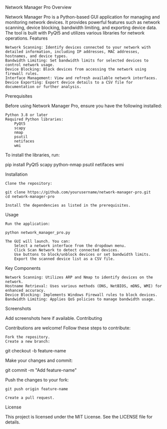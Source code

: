 Network Manager Pro
Overview

Network Manager Pro is a Python-based GUI application for managing and monitoring network devices. It provides powerful features such as network scanning, device blocking, bandwidth limiting, and exporting device data. The tool is built with PyQt5 and utilizes various libraries for network operations.
Features

    Network Scanning: Identify devices connected to your network with detailed information, including IP addresses, MAC addresses, hostnames, and device types.
    Bandwidth Limiting: Set bandwidth limits for selected devices to control network usage.
    Device Blocking: Block devices from accessing the network using firewall rules.
    Interface Management: View and refresh available network interfaces.
    Device Exporting: Export device details to a CSV file for documentation or further analysis.

Prerequisites

Before using Network Manager Pro, ensure you have the following installed:

    Python 3.8 or later
    Required Python libraries:
        PyQt5
        scapy
        nmap
        psutil
        netifaces
        wmi

To install the libraries, run:

pip install PyQt5 scapy python-nmap psutil netifaces wmi

Installation

    Clone the repository:

    git clone https://github.com/yourusername/network-manager-pro.git
    cd network-manager-pro

    Install the dependencies as listed in the prerequisites.

Usage

    Run the application:

    python network_manager_pro.py

    The GUI will launch. You can:
        Select a network interface from the dropdown menu.
        Click Scan Network to detect connected devices.
        Use buttons to block/unblock devices or set bandwidth limits.
        Export the scanned device list as a CSV file.

Key Components

    Network Scanning: Utilizes ARP and Nmap to identify devices on the network.
    Hostname Retrieval: Uses various methods (DNS, NetBIOS, mDNS, WMI) for enhanced accuracy.
    Device Blocking: Implements Windows Firewall rules to block devices.
    Bandwidth Limiting: Applies QoS policies to manage bandwidth usage.

Screenshots

Add screenshots here if available.
Contributing

Contributions are welcome! Follow these steps to contribute:

    Fork the repository.
    Create a new branch:

git checkout -b feature-name

Make your changes and commit:

git commit -m "Add feature-name"

Push the changes to your fork:

    git push origin feature-name

    Create a pull request.

License

This project is licensed under the MIT License. See the LICENSE file for details.